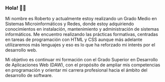 ### Hola! 🤚🏼

Mi nombre es Roberto y actualmente estoy realizando un Grado Medio en Sistemas Microinformáticos y Redes, donde estoy adquiriendo conocimientos en instalación, mantenimiento y administración de sistemas informáticos. Me encuentro realizando las prácticas formativas, centradas en tareas de programación con HTML y CSS aunque más adelante utilizaremos más lenguajes y eso es lo que ha reforzado mi interés por el desarrollo web.

Mi objetivo es continuar mi formación con el Grado Superior en Desarrollo de Aplicaciones Web (DAW), con el propósito de ampliar mis competencias en programación y orientar mi carrera profesional hacia el ámbito del desarrollo de software.

<!--
**RobbertCO/RobertBackFront** is a ✨ _special_ ✨ repository because its `README.md`(this file) appears on your GitHub profile.

Here are some ideas to get you started:

-I'm currently working on ...
-I'm currently learning ...
-I'm looking to collaborate on ...
-I'm looking for help with ...
-Ask me about ...
-How to reach me ...
-Pronnouns ...
-Fun fact ...
-->

